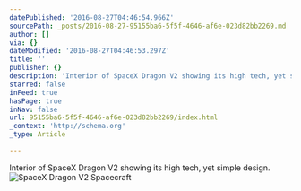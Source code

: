 ```yaml
---
datePublished: '2016-08-27T04:46:54.966Z'
sourcePath: _posts/2016-08-27-95155ba6-5f5f-4646-af6e-023d82bb2269.md
author: []
via: {}
dateModified: '2016-08-27T04:46:53.297Z'
title: ''
publisher: {}
description: 'Interior of SpaceX Dragon V2 showing its high tech, yet simple design.'
starred: false
inFeed: true
hasPage: true
inNav: false
url: 95155ba6-5f5f-4646-af6e-023d82bb2269/index.html
_context: 'http://schema.org'
_type: Article

---
```

Interior of SpaceX Dragon V2 showing its high tech, yet simple design.
![SpaceX Dragon V2 Spacecraft](https://s3-us-west-2.amazonaws.com/the-grid-img/p/73a98e3f000303fe5a651ba1ee22b33b8401b7c9.jpg)